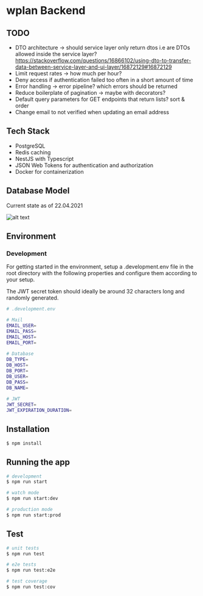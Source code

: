

# wplan Backend

## TODO

- DTO architecture -> should service layer only return dtos i.e are DTOs allowed inside the service layer? https://stackoverflow.com/questions/16866102/using-dto-to-transfer-data-between-service-layer-and-ui-layer/16872129#16872129
- Limit request rates -> how much per hour?
- Deny access if authentication failed too often in a short amount of time
- Error handling -> error pipeline? which errors should be returned
- Reduce boilerplate of pagination -> maybe with decorators?
- Default query parameters for GET endpoints that return lists? sort & order
- Change email to not verified when updating an email address

## Tech Stack

- PostgreSQL 
- Redis caching
- NestJS with Typescript
- JSON Web Tokens for authentication and authorization
- Docker for containerization

## Database Model

Current state as of 22.04.2021

![alt text](https://i.imgur.com/tV3PQSH.png)

## Environment

### Development

For getting started in the environment, setup a .development.env file in the root directory with the following properties and configure them according to your setup.

The JWT secret token should ideally be around 32 characters long and randomly generated. 

```bash
# .development.env

# Mail  
EMAIL_USER=
EMAIL_PASS=
EMAIL_HOST=
EMAIL_PORT=
  
# Database  
DB_TYPE=
DB_HOST=
DB_PORT=
DB_USER=
DB_PASS=
DB_NAME=
  
# JWT  
JWT_SECRET=
JWT_EXPIRATION_DURATION=
```

## Installation

```bash
$ npm install
```

## Running the app

```bash
# development
$ npm run start

# watch mode
$ npm run start:dev

# production mode
$ npm run start:prod
```

## Test

```bash
# unit tests
$ npm run test

# e2e tests
$ npm run test:e2e

# test coverage
$ npm run test:cov
```
